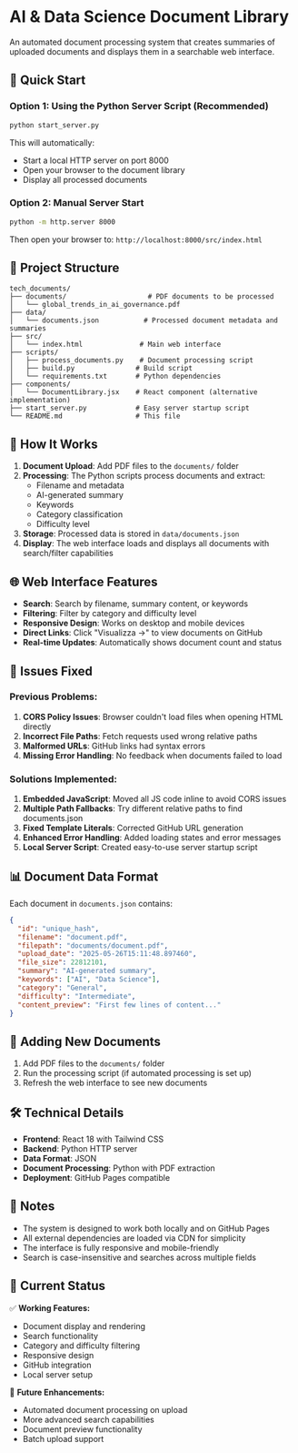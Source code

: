 # AI & Data Science Document Library

An automated document processing system that creates summaries of uploaded documents and displays them in a searchable web interface.

## 🚀 Quick Start

### Option 1: Using the Python Server Script (Recommended)
```bash
python start_server.py
```
This will automatically:
- Start a local HTTP server on port 8000
- Open your browser to the document library
- Display all processed documents

### Option 2: Manual Server Start
```bash
python -m http.server 8000
```
Then open your browser to: `http://localhost:8000/src/index.html`

## 📁 Project Structure

```
tech_documents/
├── documents/                    # PDF documents to be processed
│   └── global_trends_in_ai_governance.pdf
├── data/
│   └── documents.json           # Processed document metadata and summaries
├── src/
│   └── index.html              # Main web interface
├── scripts/
│   ├── process_documents.py    # Document processing script
│   ├── build.py               # Build script
│   └── requirements.txt       # Python dependencies
├── components/
│   └── DocumentLibrary.jsx    # React component (alternative implementation)
├── start_server.py            # Easy server startup script
└── README.md                  # This file
```

## 🔧 How It Works

1. **Document Upload**: Add PDF files to the `documents/` folder
2. **Processing**: The Python scripts process documents and extract:
   - Filename and metadata
   - AI-generated summary
   - Keywords
   - Category classification
   - Difficulty level
3. **Storage**: Processed data is stored in `data/documents.json`
4. **Display**: The web interface loads and displays all documents with search/filter capabilities

## 🌐 Web Interface Features

- **Search**: Search by filename, summary content, or keywords
- **Filtering**: Filter by category and difficulty level
- **Responsive Design**: Works on desktop and mobile devices
- **Direct Links**: Click "Visualizza →" to view documents on GitHub
- **Real-time Updates**: Automatically shows document count and status

## 🐛 Issues Fixed

### Previous Problems:
1. **CORS Policy Issues**: Browser couldn't load files when opening HTML directly
2. **Incorrect File Paths**: Fetch requests used wrong relative paths
3. **Malformed URLs**: GitHub links had syntax errors
4. **Missing Error Handling**: No feedback when documents failed to load

### Solutions Implemented:
1. **Embedded JavaScript**: Moved all JS code inline to avoid CORS issues
2. **Multiple Path Fallbacks**: Try different relative paths to find documents.json
3. **Fixed Template Literals**: Corrected GitHub URL generation
4. **Enhanced Error Handling**: Added loading states and error messages
5. **Local Server Script**: Created easy-to-use server startup script

## 📊 Document Data Format

Each document in `documents.json` contains:
```json
{
  "id": "unique_hash",
  "filename": "document.pdf",
  "filepath": "documents/document.pdf",
  "upload_date": "2025-05-26T15:11:48.897460",
  "file_size": 22812101,
  "summary": "AI-generated summary",
  "keywords": ["AI", "Data Science"],
  "category": "General",
  "difficulty": "Intermediate",
  "content_preview": "First few lines of content..."
}
```

## 🔄 Adding New Documents

1. Add PDF files to the `documents/` folder
2. Run the processing script (if automated processing is set up)
3. Refresh the web interface to see new documents

## 🛠️ Technical Details

- **Frontend**: React 18 with Tailwind CSS
- **Backend**: Python HTTP server
- **Data Format**: JSON
- **Document Processing**: Python with PDF extraction
- **Deployment**: GitHub Pages compatible

## 📝 Notes

- The system is designed to work both locally and on GitHub Pages
- All external dependencies are loaded via CDN for simplicity
- The interface is fully responsive and mobile-friendly
- Search is case-insensitive and searches across multiple fields

## 🎯 Current Status

✅ **Working Features:**
- Document display and rendering
- Search functionality
- Category and difficulty filtering
- Responsive design
- GitHub integration
- Local server setup

🔄 **Future Enhancements:**
- Automated document processing on upload
- More advanced search capabilities
- Document preview functionality
- Batch upload support
